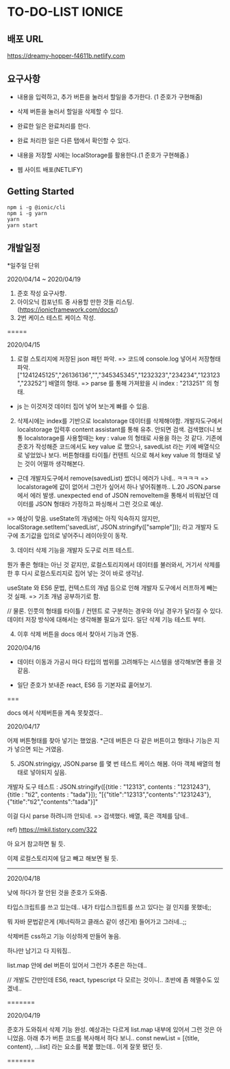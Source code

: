 # TO-DO-LIST IONICE

## 배포 URL

https://dreamy-hopper-f4611b.netlify.com

## 요구사항

- 내용을 입력하고, 추가 버튼을 눌러서 할일을 추가한다. (1 준호가 구현해줌)

- 삭제 버튼을 눌러서 할일을 삭제할 수 있다.

- 완료한 일은 완료처리를 한다.

- 완료 처리한 일은 다른 탭에서 확인할 수 있다.

- 내용을 저장할 시에는 localStorage를 활용한다.(1 준호가 구현해줌.)

- 웹 사이트 배포(NETLIFY)

## Getting Started

```
npm i -g @ionic/cli
npm i -g yarn
yarn
yarn start
```

## 개발일정
*일주일 단위

2020/04/14 ~ 2020/04/19

1. 준호 작성 요구사항.
2. 아이오닉 컴포넌트 중 사용할 만한 것들 리스팅. (https://ionicframework.com/docs/)
3. 2번 케이스 테스트 케이스 작성.

=====

2020/04/15

1. 로컬 스토리지에 저장된 json 패턴 파악.
=> 코드에 console.log 넣어서 저장형태 파악.
["1241245125","26136136","","345345345","1232323","234234","123123","23252"] 
배열의 형태.
=> parse 를 통해 가져왔을 시 index : "213251" 의 형태.
* js 는 이것저것 데이터 집어 넣어 보는게 빠를 수 있음.

2. 삭제시에는 index를 기반으로 localstorage 데이터를 삭제해야함.
개발자도구에서 localstorage 입력후 content assistant를 통해 유추.
안되면 검색.
검색했더니 보통 localstorage를 사용할때는 key : value 의 형태로 사용을 하는 것 같다.
기존에 준호가 작성해준 코드에서도 key value 로 했으나, savedList 라는 키에 배열식으로 넣었었나 보다.
버튼형태를 타이틀/ 컨텐트 식으로 해서 key value 의 형태로 넣는 것이 어떨까 생각해본다.

* 근데 개발자도구에서 remove(savedList) 썼더니 에러가 나네.. ㅋㅋㅋㅋ
=> localstorage에 값이 없어서 그런가 싶어서 하나 넣어줘볼까..
L.20 JSON.parse 에서 에러 발생.
unexpected end of JSON
removeItem을 통해서 비워놨던 데이터를 JSON 형태라 가정하고 파싱해서 그런 것으로 예상.

=> 예상이 맞음. useState의 개념에는 아직 익숙하지 않지만, 
localStorage.setItem('savedList', JSON.stringify(["sample"]));
라고 개발자 도구에 초기값을 입의로 넣어주니 레이아웃이 동작.

3. 데이터 삭제 기능을 개발자 도구로 러프 테스트.

뭔가 좋은 형태는 아닌 것 같지만, 로컬스토리지에서 데이터를 불러와서,
거기서 삭제를 한 후 다시 로컬스토리지로 집어 넣는 것이 바로 생각남.

useState 와 ES6 문법, 컨텍스트의 개념 등으로 인해 개발자 도구에서 러프하게 빼는 것 실패.
=> 기초 개념 공부하기로 함.

// 물론. 인풋의 형태를 타이틀 / 컨텐트 로 구분하는 경우와 아닐 경우가 달라질 수 있다.
데이터 저장 방식에 대해서는 생각해볼 필요가 있다. 일단 삭제 기능 테스트 부터.

4. 이후 삭제 버튼을 docs 에서 찾아서 기능과 연동.

2020/04/16

* 데이터 이동과 가공시 마다 타입의 범위를 고려해두는 시스템을 생각해보면 좋을 것 같음.

* 일단 준호가 보내준 react, ES6 등 기본자료 훝어보기.

===

docs 에서 삭제버튼을 계속 못찾겠다..

2020/04/17

어제 버튼형태를 찾아 넣기는 했었음.
*근데 버튼은 다 같은 버튼이고 형태나 기능은 지가 넣으면 되는 거였음.

5. JSON.stringigy, JSON.parse 를 몇 번 테스트 케이스 해봄.
아마 객체 배열의 형태로 넣야되지 싶음.

개발자 도구 테스트 :
JSON.stringify([{title : "12313", contents : "1231243"}, {title : "ti2", contents : "tada"}]);
"[{"title":"12313","contents":"1231243"},{"title":"ti2","contents":"tada"}]"

이걸 다시 parse 하려니까 안되네.
=> 검색했다.
배열, 혹은 객체를 담네..

ref)
https://mkil.tistory.com/322

아 요거 참고하면 될 듯.

이제 로컬스토리지에 담고 빼고 해보면 될 듯.

-------

2020/04/18

낮에 하다가 잘 안된 것을 준호가 도와줌.

타입스크립트를 쓰고 있는데.. 
내가 타입스크립트를 쓰고 있다는 걸 인지를 못했네;;

뭐 자바 문법같은게 (제너릭하고 클래스 같이 생긴게) 들어가고 그러네..;;

삭제버튼 css하고 기능 이상하게 만들어 놓음.

하나만 남기고 다 지워짐..

list.map 안에 del 버튼이 있어서 그런가 추론은 하는데..

// 개발도 간만인데 ES6, react, typescript 다 모르는 것이니.. 초반에 좀 헤맬수도 있겠네..

=======

2020/04/19

준호가 도와줘서 삭제 기능 완성.
예상과는 다르게 list.map 내부에 있어서 그런 것은 아니었음.
아래 추가 버튼 코드를 복사해서 하다 보니..
const newList = [{title, content}, ...list]
라는 요소를 복붙 했는데..
이게 잘못 됐던 듯.

=======






















